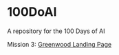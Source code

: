 # 100DoAI
A repository for the 100 Days of AI

Mission 3:  [Greenwood Landing Page](https://thebimsider.github.io/100DoAI/Greenwood/)  
